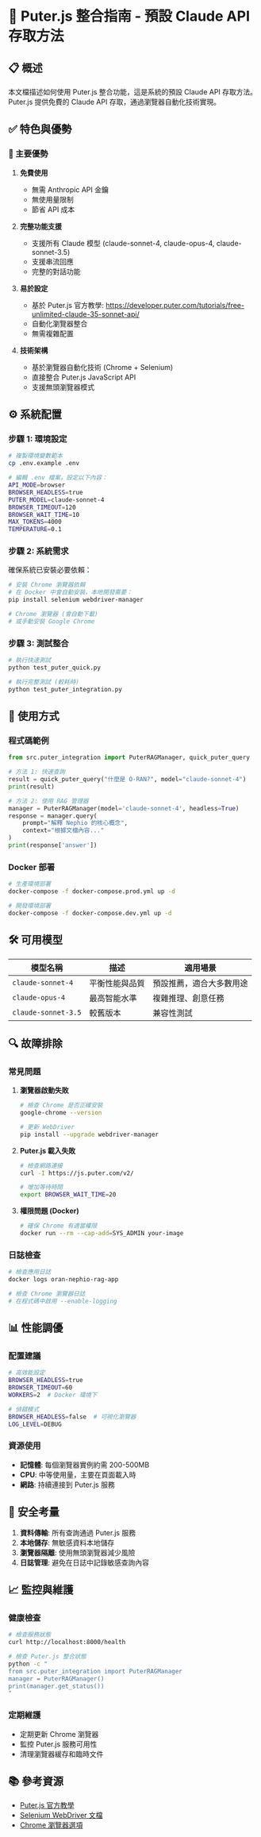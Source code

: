 # 🚀 Puter.js 整合指南 - 預設 Claude API 存取方法

## 📋 概述

本文檔描述如何使用 Puter.js 整合功能，這是系統的預設 Claude API 存取方法。Puter.js 提供免費的 Claude API 存取，通過瀏覽器自動化技術實現。

## ✅ 特色與優勢

### 🎯 主要優勢

1. **免費使用**
   - 無需 Anthropic API 金鑰
   - 無使用量限制
   - 節省 API 成本

2. **完整功能支援**
   - 支援所有 Claude 模型 (claude-sonnet-4, claude-opus-4, claude-sonnet-3.5)
   - 支援串流回應
   - 完整的對話功能

3. **易於設定**
   - 基於 Puter.js 官方教學: https://developer.puter.com/tutorials/free-unlimited-claude-35-sonnet-api/
   - 自動化瀏覽器整合
   - 無需複雜配置

4. **技術架構**
   - 基於瀏覽器自動化技術 (Chrome + Selenium)
   - 直接整合 Puter.js JavaScript API
   - 支援無頭瀏覽器模式

## ⚙️ 系統配置

### 步驟 1: 環境設定

```bash
# 複製環境變數範本
cp .env.example .env

# 編輯 .env 檔案，設定以下內容：
API_MODE=browser
BROWSER_HEADLESS=true
PUTER_MODEL=claude-sonnet-4
BROWSER_TIMEOUT=120
BROWSER_WAIT_TIME=10
MAX_TOKENS=4000
TEMPERATURE=0.1
```

### 步驟 2: 系統需求

確保系統已安裝必要依賴：

```bash
# 安裝 Chrome 瀏覽器依賴
# 在 Docker 中會自動安裝，本地開發需要：
pip install selenium webdriver-manager

# Chrome 瀏覽器 (會自動下載)
# 或手動安裝 Google Chrome
```

### 步驟 3: 測試整合

```bash
# 執行快速測試
python test_puter_quick.py

# 執行完整測試 (較耗時)
python test_puter_integration.py
```

## 🔧 使用方式

### 程式碼範例

```python
from src.puter_integration import PuterRAGManager, quick_puter_query

# 方法 1: 快速查詢
result = quick_puter_query("什麼是 O-RAN?", model="claude-sonnet-4")
print(result)

# 方法 2: 使用 RAG 管理器
manager = PuterRAGManager(model='claude-sonnet-4', headless=True)
response = manager.query(
    prompt="解釋 Nephio 的核心概念",
    context="根據文檔內容..."
)
print(response['answer'])
```

### Docker 部署

```bash
# 生產環境部署
docker-compose -f docker-compose.prod.yml up -d

# 開發環境部署
docker-compose -f docker-compose.dev.yml up -d
```

## 🛠️ 可用模型

| 模型名稱 | 描述 | 適用場景 |
|---------|------|----------|
| `claude-sonnet-4` | 平衡性能與品質 | 預設推薦，適合大多數用途 |
| `claude-opus-4` | 最高智能水準 | 複雜推理、創意任務 |
| `claude-sonnet-3.5` | 較舊版本 | 兼容性測試 |

## 🔍 故障排除

### 常見問題

1. **瀏覽器啟動失敗**
   ```bash
   # 檢查 Chrome 是否正確安裝
   google-chrome --version
   
   # 更新 WebDriver
   pip install --upgrade webdriver-manager
   ```

2. **Puter.js 載入失敗**
   ```bash
   # 檢查網路連接
   curl -I https://js.puter.com/v2/
   
   # 增加等待時間
   export BROWSER_WAIT_TIME=20
   ```

3. **權限問題 (Docker)**
   ```bash
   # 確保 Chrome 有適當權限
   docker run --rm --cap-add=SYS_ADMIN your-image
   ```

### 日誌檢查

```bash
# 檢查應用日誌
docker logs oran-nephio-rag-app

# 檢查 Chrome 瀏覽器日誌
# 在程式碼中啟用 --enable-logging
```

## 📊 性能調優

### 配置建議

```bash
# 高效能設定
BROWSER_HEADLESS=true
BROWSER_TIMEOUT=60
WORKERS=2  # Docker 環境下

# 偵錯模式
BROWSER_HEADLESS=false  # 可視化瀏覽器
LOG_LEVEL=DEBUG
```

### 資源使用

- **記憶體**: 每個瀏覽器實例約需 200-500MB
- **CPU**: 中等使用量，主要在頁面載入時
- **網路**: 持續連接到 Puter.js 服務

## 🔐 安全考量

1. **資料傳輸**: 所有查詢通過 Puter.js 服務
2. **本地儲存**: 無敏感資料本地儲存
3. **瀏覽器隔離**: 使用無頭瀏覽器減少風險
4. **日誌管理**: 避免在日誌中記錄敏感查詢內容

## 📈 監控與維護

### 健康檢查

```bash
# 檢查服務狀態
curl http://localhost:8000/health

# 檢查 Puter.js 整合狀態
python -c "
from src.puter_integration import PuterRAGManager
manager = PuterRAGManager()
print(manager.get_status())
"
```

### 定期維護

- 定期更新 Chrome 瀏覽器
- 監控 Puter.js 服務可用性
- 清理瀏覽器緩存和臨時文件

## 📚 參考資源

- [Puter.js 官方教學](https://developer.puter.com/tutorials/free-unlimited-claude-35-sonnet-api/)
- [Selenium WebDriver 文檔](https://selenium-python.readthedocs.io/)
- [Chrome 瀏覽器選項](https://peter.sh/experiments/chromium-command-line-switches/)